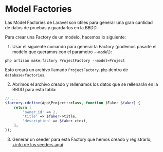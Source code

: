 # Model Factories

Las Model Factories de Laravel son útiles para generar una gran cantidad de datos de pruebas y guardarlos en la BBDD.

Para crear una Factory de un modelo, hacemos lo siguiente:

1. Usar el siguiente comando para generar la Factory (podemos pasarle el modelo que queramos con el parámetro `--model`):

`php artisan make:factory ProjectFactory --model=Project`

Esto creará un archivo llamado `ProjectFactory.php` dentro de `database/factories`.

2. Abrimos el archivo creado y rellenamos los datos que se rellenarán en la BBDD para esta tabla:

```php
// ...
$factory->define(App\Project::class, function (Faker $faker) {
    return [
        'owner_id' => 2,
        'title' => $faker->title,
        'description' => $faker->text,
    ];
});
```

3. Generar un seeder para esta Factory que hemos creado y registrarlo, [+info de los seeders aquí](https://github.com/davidcopano/laradocs/blob/master/Seeders.md)